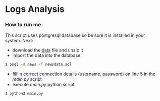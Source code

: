 # Logs Analysis
### How to run me
This script uses postgresql database so be sure it is installed in your system.
Next:
- download the [data](https://d17h27t6h515a5.cloudfront.net/topher/2016/August/57b5f748_newsdata/newsdata.zip) file and unzip it
- import the data into the database
```sh
$ psql -d news -f newsdata.sql
```
- fill in correct connection details (username, password) on line 5 in the *main.py* script
- execute *main.py* python script
```sh
$ python3 main.py
```
